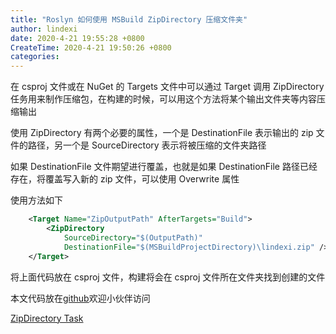 ```yaml
---
title: "Roslyn 如何使用 MSBuild ZipDirectory 压缩文件夹"
author: lindexi
date: 2020-4-21 19:55:28 +0800
CreateTime: 2020-4-21 19:50:26 +0800
categories: 
---
```


在 csproj 文件或在 NuGet 的 Targets 文件中可以通过 Target 调用 ZipDirectory 任务用来制作压缩包，在构建的时候，可以用这个方法将某个输出文件夹等内容压缩输出

<!--more-->


<!-- 发布 -->

使用 ZipDirectory 有两个必要的属性，一个是 DestinationFile 表示输出的 zip 文件的路径，另一个是 SourceDirectory 表示将被压缩的文件夹路径

如果 DestinationFile 文件期望进行覆盖，也就是如果 DestinationFile 路径已经存在，将覆盖写入新的 zip 文件，可以使用 Overwrite 属性

使用方法如下

```xml
    <Target Name="ZipOutputPath" AfterTargets="Build">
        <ZipDirectory
            SourceDirectory="$(OutputPath)"
            DestinationFile="$(MSBuildProjectDirectory)\lindexi.zip" />
    </Target>
```

将上面代码放在 csproj 文件，构建将会在 csproj 文件所在文件夹找到创建的文件

本文代码放在[github](https://github.com/lindexi/lindexi_gd/tree/c55f0a334b5eac0cdd3c12046961af8573f76369/BerjearnearheliCallrachurjallhelur)欢迎小伙伴访问

[ZipDirectory Task](https://docs.microsoft.com/en-us/visualstudio/msbuild/zipdirectory-task?view=vs-2019 )

